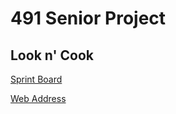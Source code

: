 # 491 Senior Project

## Look n' Cook

[Sprint Board](https://trello.com/b/d17OnAW4/491-sprint-board)

[Web Address](https://look-n-cook.firebaseapp.com/)
